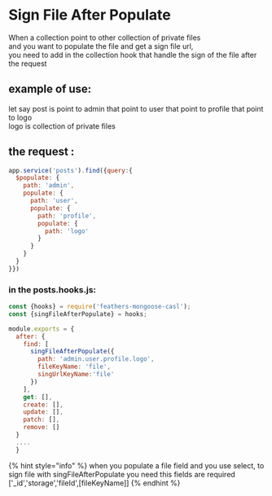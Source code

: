 # Sign File After Populate

When a collection point to other collection of private files  
and you want to populate the file and get a sign file url,  
you need to add in the collection hook that handle the sign of the file  after the request  
  
example of use:  
------------------------------

let say  post is point to admin that point to user that point to profile that point to logo  
logo is collection of private files  
  
the request :  
-----------------------------

```javascript
app.service('posts').find({query:{
  $populate: {
    path: 'admin',
    populate: {
      path: 'user',
      populate: {
        path: 'profile',
        populate: {
          path: 'logo'
        }
      }
    }
  }
}})
```

### in the posts.hooks.js:

```javascript
const {hooks} = require('feathers-mongoose-casl');
const {singFileAfterPopulate} = hooks;

module.exports = {
  after: {
    find: [
      singFileAfterPopulate({
        path: 'admin.user.profile.logo',
        fileKeyName: 'file',
        singUrlKeyName:'file'
      })
    ],
    get: [],
    create: [],
    update: [],
    patch: [],
    remove: []
  }
  ....
  }
```



{% hint style="info" %}
when you populate a file field and you use select, to sign file with singFileAfterPopulate you need this fields are required \['\_id','storage','fileId',\[fileKeyName\]\]
{% endhint %}

